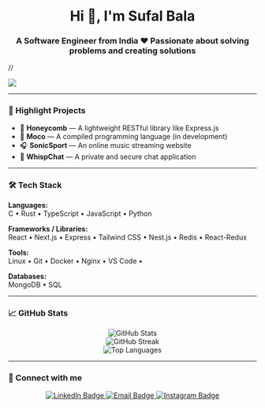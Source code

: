 <h1 align="center">Hi 👋, I'm Sufal Bala</h1>
<h3 align="center">A Software Engineer from India ❤️ Passionate about solving problems and creating solutions</h3>

// <p align="left"> <img src="https://komarev.com/ghpvc/?username=sufal54&label=Profile%20views&color=0e75b6&style=flat"/> </p>


---

### 🚀 Highlight Projects

- 🐝 **Honeycomb** — A lightweight RESTful library like Express.js  
- 🧠 **Moco** — A compiled programming language (in development)  
- 🎧 **SonicSport** — An online music streaming website  
- 🔐 **WhispChat** — A private and secure chat application  

---

### 🛠️ Tech Stack

**Languages:**  
C • Rust • TypeScript • JavaScript • Python  

**Frameworks / Libraries:**  
React • Next.js • Express • Tailwind CSS • Nest.js  • Redis • React-Redux

**Tools:**  
Linux • Git • Docker • Nginx • VS Code • 

**Databases:**  
MongoDB • SQL  

---

### 📈 GitHub Stats

<p align="center">
  <img src="https://github-readme-stats.vercel.app/api?username=sufal54&show_icons=true&theme=tokyonight" alt="GitHub Stats" />
  <br />
  <img src="https://github-readme-streak-stats.herokuapp.com/?user=sufal54&theme=tokyonight" alt="GitHub Streak" />
  <br />
  <img src="https://github-readme-stats.vercel.app/api/top-langs/?username=sufal54&layout=compact&theme=tokyonight" alt="Top Languages" />
</p>

---

### 🔗 Connect with me

<p align="center">
  <a href="https://www.linkedin.com/in/sufal-bala-b404242a9" target="_blank">
    <img src="https://img.shields.io/badge/LinkedIn-0A66C2?style=flat&logo=linkedin&logoColor=white" alt="LinkedIn Badge" />
  </a>
  <a href="mailto:sufalbala29@gmail.com" target="_blank">
    <img src="https://img.shields.io/badge/Gmail-D14836?style=flat&logo=gmail&logoColor=white" alt="Email Badge" />
  </a>
  <a href="https://www.instagram.com/sufalbala74?igsh=MTNtbWEwYzRqd3Bk" target="_blank">
    <img src="https://img.shields.io/badge/Instagram-E4405F?style=flat&logo=instagram&logoColor=white" alt="Instagram Badge" />
  </a>
</p>
